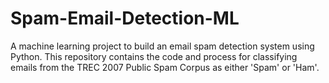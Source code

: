 # Spam-Email-Detection-ML
A machine learning project to build an email spam detection system using Python. This repository contains the code and process for classifying emails from the TREC 2007 Public Spam Corpus as either 'Spam' or 'Ham'.

